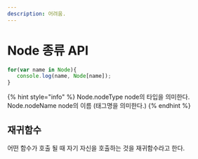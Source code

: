 ```yaml
---
description: 어려움.
---
```


# Node 종류 API

```javascript
for(var name in Node){
   console.log(name, Node[name]);
}
```

{% hint style="info" %}
Node.nodeType   node의 타입을 의미한다.   
Node.nodeName    node의 이름 \(태그명을 의미한다.\)
{% endhint %}



## 재귀함수  

어떤 함수가 호출 될 때 자기 자신을 호출하는 것을 재귀함수라고 한다.

